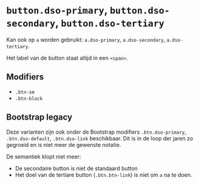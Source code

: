 # `button.dso-primary`, `button.dso-secondary`, `button.dso-tertiary`

Kan ook op `a` worden gebruikt: `a.dso-primary`, `a.dso-secondary`, `a.dso-tertiary`.

Het label van de button staat altijd in een `<span>`.

## Modifiers
* `.btn-sm`
* `.btn-block`

## Bootstrap legacy

Deze varianten zijn ook onder de Bootstrap modifiers `.btn.dso-primary`, `.btn.dso-default`, `.btn.dso-link` beschikbaar. Dit is in de loop der jaren zo gegroeid en is niet meer de gewenste notatie.

De semantiek klopt niet meer:
* De secondaire button is niet de standaard button
* Het doel van de tertiare button (`.btn.btn-link`) is niet om `a` na te doen.
